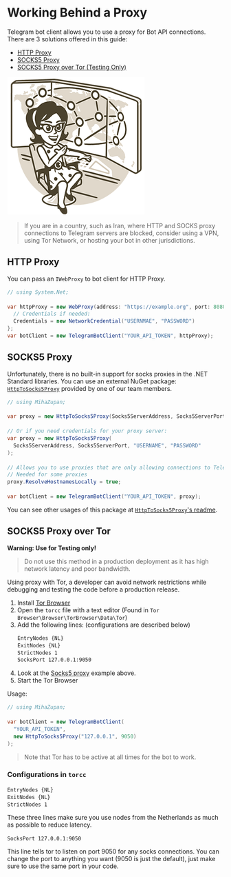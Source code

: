 # Working Behind a Proxy

Telegram bot client allows you to use a proxy for Bot API connections. There are 3 solutions offered in this guide:

- [HTTP Proxy](#http-proxy)
- [SOCKS5 Proxy](#socks5-proxy)
- [SOCKS5 Proxy over Tor (Testing Only)](#socks5-proxy-over-tor)

![Telegram Network](./docs/tg-network.gif)

> If you are in a country, such as Iran, where HTTP and SOCKS proxy connections to Telegram servers are blocked, consider using a VPN, using Tor Network, or hosting your bot in other jurisdictions.

## HTTP Proxy

You can pass an `IWebProxy` to bot client for HTTP Proxy.

```csharp
// using System.Net;

var httpProxy = new WebProxy(address: "https://example.org", port: 8080) {
  // Credentials if needed:
  Credentials = new NetworkCredential("USERNMAE", "PASSWORD")
};
var botClient = new TelegramBotClient("YOUR_API_TOKEN", httpProxy);
```

## SOCKS5 Proxy

Unfortunately, there is no built-in support for socks proxies in the .NET Standard libraries.
You can use an external NuGet package: [`HttpToSocks5Proxy`] provided by one of our team members.

```csharp
// using MihaZupan;

var proxy = new HttpToSocks5Proxy(Socks5ServerAddress, Socks5ServerPort);

// Or if you need credentials for your proxy server:
var proxy = new HttpToSocks5Proxy(
  Socks5ServerAddress, Socks5ServerPort, "USERNAME", "PASSWORD"
);

// Allows you to use proxies that are only allowing connections to Telegram
// Needed for some proxies
proxy.ResolveHostnamesLocally = true;

var botClient = new TelegramBotClient("YOUR_API_TOKEN", proxy);
```

You can see other usages of this package at [`HttpToSocks5Proxy`'s readme].

## SOCKS5 Proxy over Tor

**Warning: Use for Testing only!**

> Do not use this method in a production deployment as it has high network latency and poor bandwidth.

Using proxy with Tor, a developer can avoid network restrictions while debugging and testing the code
before a production release.

1. Install [Tor Browser]
2. Open the `torcc` file with a text editor (Found in `Tor Browser\Browser\TorBrowser\Data\Tor`)
3. Add the following lines: (configurations are described below)
    ```bash
    EntryNodes {NL}
    ExitNodes {NL}
    StrictNodes 1
    SocksPort 127.0.0.1:9050
    ```
4. Look at the [Socks5 proxy](#socks5-proxy) example above.
5. Start the Tor Browser

Usage:

```csharp
// using MihaZupan;

var botClient = new TelegramBotClient(
  "YOUR_API_TOKEN",
  new HttpToSocks5Proxy("127.0.0.1", 9050)
);
```

> Note that Tor has to be active at all times for the bot to work.

### Configurations in `torcc`

```bash
EntryNodes {NL}
ExitNodes {NL}
StrictNodes 1
```

These three lines make sure you use nodes from the Netherlands as much as possible to reduce latency.

`SocksPort 127.0.0.1:9050`

This line tells tor to listen on port 9050 for any socks connections.
You can change the port to anything you want (9050 is just the default), just make sure to use the same port in your code.

[`HttpToSocks5Proxy`]: https://www.nuget.org/packages/HttpToSocks5Proxy/
[`HttpToSocks5Proxy`'s readme]: https://github.com/MihaZupan/HttpToSocks5Proxy/blob/master/README.md#usage-with-telegrambot-library
[Tor Browser]: https://www.torproject.org/